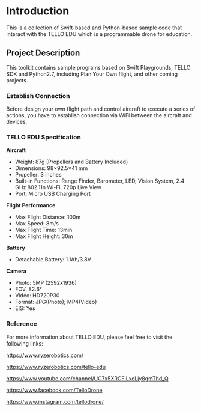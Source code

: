 # **Introduction**
This is a collection of Swift-based and Python-based sample code that interact with the TELLO EDU which is a programmable drone for education. 

##  Project Description
This toolkit contains sample programs based on Swift Playgrounds, TELLO SDK and Python2.7, including Plan Your Own flight, and other coming projects. 

### Establish Connection
Before design your own flight path and control aircraft to execute a series of actions, you have to establish connection via WiFi between the aircraft and devices. 

### TELLO EDU Specification
**Aircraft**
- Weight: 87g (Propellers and Battery Included)
- Dimensions: 98×92.5×41 mm
- Propeller: 3 inches
- Built-in Functions: Range Finder, Barometer, LED, Vision System, 2.4 GHz 802.11n Wi-Fi, 720p Live View
- Port: Micro USB Charging Port

**Flight Performance**
- Max Flight Distance: 100m
- Max Speed: 8m/s
- Max Flight Time: 13min
- Max Flight Height: 30m

**Battery**
- Detachable Battery: 1.1Ah/3.8V

**Camera**
- Photo: 5MP (2592x1936)
- FOV: 82.6°
- Video: HD720P30
- Format: JPG(Photo); MP4(Video)
- EIS: Yes

### Reference
For more information about TELLO EDU, please feel free to visit the following links:

https://www.ryzerobotics.com/

https://www.ryzerobotics.com/tello-edu

https://www.youtube.com/channel/UC7x5XRCFiLxcLjy8gmThd_Q

https://www.facebook.com/TelloDrone

https://www.instagram.com/tellodrone/

